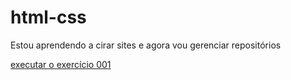 # html-css

Estou aprendendo a cirar sites e agora vou gerenciar repositórios

<a href="https://joaoadmilton.github.io/html-css/exerc%C3%ADcios/ex001/" target="_blank">executar o exercício 001</a>